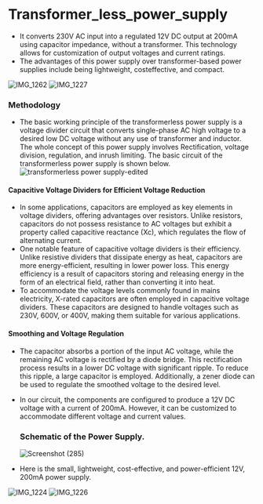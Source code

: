 # Transformer_less_power_supply
- It converts 230V AC input into a regulated 12V DC output at 200mA using capacitor impedance, without a
transformer. This technology allows for customization of output voltages and current ratings.
- The advantages of this power supply over transformer-based power supplies include being lightweight, costeffective, and compact.
  
![IMG_1262](https://github.com/FernandopulleNK/Transformer_less_power_supply/assets/128304706/d6385fe4-8041-4676-a1d5-0294341b2887)
![IMG_1227](https://github.com/FernandopulleNK/Transformer_less_power_supply/assets/128304706/99bfec08-6bdb-4842-a802-0c8f715e6cc8)

### Methodology

- The basic working principle of the transformerless power supply is a voltage divider circuit that converts single-phase AC high voltage to a desired low DC voltage without any use of transformer and inductor. The whole concept of this power supply involves Rectification, voltage division, regulation, and inrush limiting. The basic circuit of the transformerless power supply is shown below.
![transformerless power supply-edited](https://github.com/FernandopulleNK/Transformer_less_power_supply/assets/128304706/87d36941-a6cd-4bfb-bdcf-e36d7b48b4a1)

#### Capacitive Voltage Dividers for Efficient Voltage Reduction

- In some applications, capacitors are employed as key elements in voltage dividers, offering advantages over resistors. Unlike resistors, capacitors do not possess resistance to AC voltages but exhibit a property called capacitive reactance (Xc), which regulates the flow of alternating current.
- One notable feature of capacitive voltage dividers is their efficiency. Unlike resistive dividers that dissipate energy as heat, capacitors are more energy-efficient, resulting in lower power loss. This energy efficiency is a result of capacitors storing and releasing energy in the form of an electrical field, rather than converting it into heat.
- To accommodate the voltage levels commonly found in mains electricity, X-rated capacitors are often employed in capacitive voltage dividers. These capacitors are designed to handle voltages such as 230V, 600V, or 400V, making them suitable for various applications.

#### Smoothing and Voltage Regulation
- The capacitor absorbs a portion of the input AC voltage, while the remaining AC voltage is rectified by a diode bridge. This rectification process results in a lower DC voltage with significant ripple. To reduce this ripple, a large capacitor is employed. Additionally, a zener diode can be used to regulate the smoothed voltage to the desired level.

- In our circuit, the components are configured to produce a 12V DC voltage with a current of 200mA. However, it can be customized to accommodate different voltage and current values.

  ### Schematic of the Power Supply.
  ![Screenshot (285)](https://github.com/FernandopulleNK/Transformer_less_power_supply/assets/128304706/98046f4f-d170-40f5-9a4d-4eae6ec1bbf1)

- Here is the small, lightweight, cost-effective, and power-efficient 12V, 200mA power supply.
  
![IMG_1224](https://github.com/FernandopulleNK/Transformer_less_power_supply/assets/128304706/6106263e-e0b8-477e-90d4-c00242a334ae)
![IMG_1226](https://github.com/FernandopulleNK/Transformer_less_power_supply/assets/128304706/491b125b-c999-45ab-954c-49e293cabc15)
